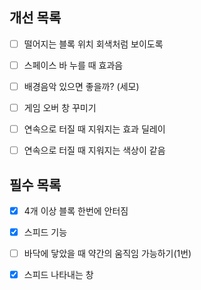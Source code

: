 ## 개선 목록

- [ ] 떨어지는 블록 위치 회색처럼 보이도록
- [ ] 스페이스 바 누를 때 효과음
- [ ] 배경음악 있으면 좋을까? (세모)
- [ ] 게임 오버 창 꾸미기
- [ ] 연속으로 터질 때 지워지는 효과 딜레이
- [ ] 연속으로 터질 때 지워지는 색상이 같음



## 필수 목록
- [x] 4개 이상 블록 한번에 안터짐
- [x] 스피드 기능
- [ ] 바닥에 닿았을 때 약간의 움직임 가능하기(1번)
- [x] 스피드 나타내는 창

